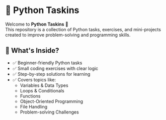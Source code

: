 # 🐍 Python Taskins  

Welcome to **Python Taskins** 🎯  
This repository is a collection of Python tasks, exercises, and mini-projects created to improve problem-solving and programming skills.  

## 📌 What's Inside?
- ✅ Beginner-friendly Python tasks  
- ✅ Small coding exercises with clear logic  
- ✅ Step-by-step solutions for learning  
- ✅ Covers topics like:
  - Variables & Data Types  
  - Loops & Conditionals  
  - Functions  
  - Object-Oriented Programming  
  - File Handling  
  - Problem-solving Challenges 
